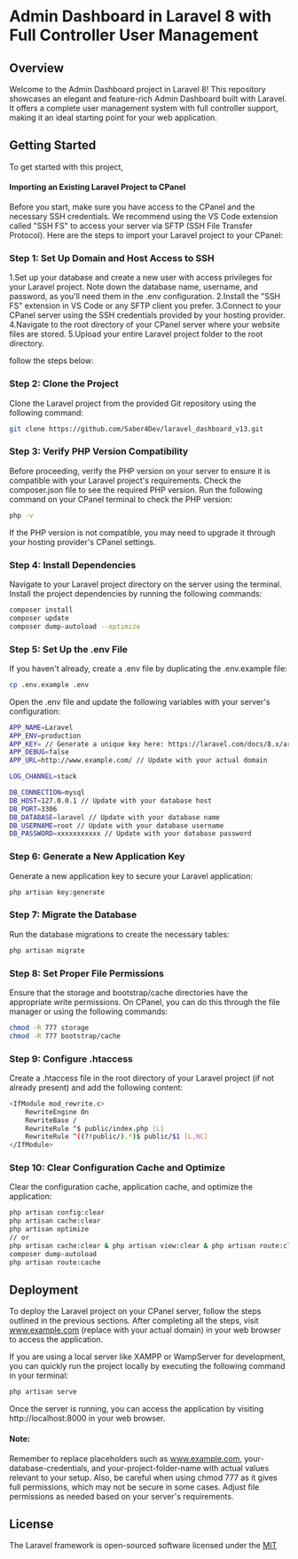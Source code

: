 # Admin Dashboard in Laravel 8 with Full Controller User Management

## Overview

Welcome to the Admin Dashboard project in Laravel 8! This repository showcases an elegant and feature-rich Admin Dashboard built with Laravel. It offers a complete user management system with full controller support, making it an ideal starting point for your web application.




## Getting Started
To get started with this project, 
#### Importing an Existing Laravel Project to CPanel
Before you start, make sure you have access to the CPanel and the necessary SSH credentials. We recommend using the VS Code extension called "SSH FS" to access your server via SFTP (SSH File Transfer Protocol). Here are the steps to import your Laravel project to your CPanel:


### Step 1: Set Up Domain and Host Access to SSH

1.Set up your database and create a new user with access privileges for your Laravel project. Note down the database name, username, and password, as you'll need them in the .env configuration.
2.Install the "SSH FS" extension in VS Code or any SFTP client you prefer.
3.Connect to your CPanel server using the SSH credentials provided by your hosting provider.
4.Navigate to the root directory of your CPanel server where your website files are stored.
5.Upload your entire Laravel project folder to the root directory.

follow the steps below:

### Step 2: Clone the Project
Clone the Laravel project from the provided Git repository using the following command:

```bash
git clone https://github.com/Saber4Dev/laravel_dashboard_v13.git
```


### Step 3: Verify PHP Version Compatibility
Before proceeding, verify the PHP version on your server to ensure it is compatible with your Laravel project's requirements. Check the composer.json file to see the required PHP version.
Run the following command on your CPanel terminal to check the PHP version:
```bash
php -v
```
If the PHP version is not compatible, you may need to upgrade it through your hosting provider's CPanel settings.

### Step 4: Install Dependencies
Navigate to your Laravel project directory on the server using the terminal.
Install the project dependencies by running the following commands:

```bash
composer install
composer update
composer dump-autoload --optimize
```


### Step 5: Set Up the .env File
If you haven't already, create a .env file by duplicating the .env.example file:
```bash
cp .env.example .env
```
Open the .env file and update the following variables with your server's configuration:
```bash
APP_NAME=Laravel
APP_ENV=production
APP_KEY= // Generate a unique key here: https://laravel.com/docs/8.x/artisan#generating-a-key
APP_DEBUG=false
APP_URL=http://www.example.com/ // Update with your actual domain

LOG_CHANNEL=stack

DB_CONNECTION=mysql
DB_HOST=127.0.0.1 // Update with your database host
DB_PORT=3306
DB_DATABASE=laravel // Update with your database name
DB_USERNAME=root // Update with your database username
DB_PASSWORD=xxxxxxxxxxx // Update with your database password

```

### Step 6: Generate a New Application Key
Generate a new application key to secure your Laravel application:

```bash
php artisan key:generate
```

### Step 7: Migrate the Database
Run the database migrations to create the necessary tables:
```bash
php artisan migrate
```

### Step 8: Set Proper File Permissions
Ensure that the storage and bootstrap/cache directories have the appropriate write permissions. On CPanel, you can do this through the file manager or using the following commands:
```bash
chmod -R 777 storage
chmod -R 777 bootstrap/cache
```

### Step 9: Configure .htaccess
Create a .htaccess file in the root directory of your Laravel project (if not already present) and add the following content:
```bash
<IfModule mod_rewrite.c>
    RewriteEngine On
    RewriteBase /
    RewriteRule ^$ public/index.php [L]
    RewriteRule ^((?!public/).*)$ public/$1 [L,NC]
</IfModule>
```


### Step 10: Clear Configuration Cache and Optimize
Clear the configuration cache, application cache, and optimize the application:

```bash
php artisan config:clear
php artisan cache:clear
php artisan optimize
// or
php artisan cache:clear & php artisan view:clear & php artisan route:clear & php artisan config:clear & php artisan clear-compiled
composer dump-autoload
php artisan route:cache
```



## Deployment
To deploy the Laravel project on your CPanel server, follow the steps outlined in the previous sections. After completing all the steps, visit www.example.com (replace with your actual domain) in your web browser to access the application.

If you are using a local server like XAMPP or WampServer for development, you can quickly run the project locally by executing the following command in your terminal:
```bash
php artisan serve
```
Once the server is running, you can access the application by visiting http://localhost:8000 in your web browser.



#### Note:
Remember to replace placeholders such as www.example.com, your-database-credentials, and your-project-folder-name with actual values relevant to your setup. Also, be careful when using chmod 777 as it gives full permissions, which may not be secure in some cases. Adjust file permissions as needed based on your server's requirements.





## License

The Laravel framework is open-sourced software licensed under the [MIT](https://choosealicense.com/licenses/mit/)


